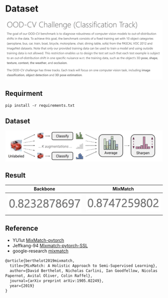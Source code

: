 # Dataset
![alt-text](README/competition.png)

## Requirment
``` shell
pip install -r requirements.txt
```

## Dataset
![alt-text](README/mixmatch_workflow.png)

## Result
| Backbone                 | MixMatch                 |
|--------------------------|--------------------------|
| ![](README/backbone.png) | ![](README/mixmatch.png) |

## Reference

- YU1ut [MixMatch-pytorch](https://github.com/YU1ut/MixMatch-pytorch)  
- Jeffkang-94 [Mixmatch-pytorch-SSL](https://github.com/Jeffkang-94/Mixmatch-pytorch-SSL/tree/master)  
- google-research [mixmatch](https://github.com/google-research/mixmatch)  

```
@article{berthelot2019mixmatch,
  title={MixMatch: A Holistic Approach to Semi-Supervised Learning},
  author={David Berthelot, Nicholas Carlini, Ian Goodfellow, Nicolas Papernot, Avital Oliver, Colin Raffel},
  journal={arXiv preprint arXiv:1905.02249},
  year={2019}
}
```


